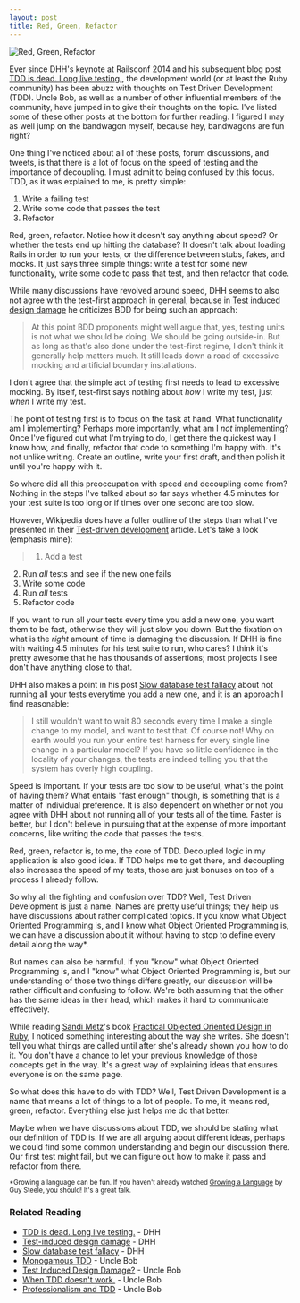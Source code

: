 ```yaml
---
layout: post
title: Red, Green, Refactor
---
```


![Red, Green, Refactor](/images/posts/red-green-refactor.png)

Ever since DHH's keynote at Railsconf 2014 and his subsequent blog post [TDD is dead. Long live testing.](http://david.heinemeierhansson.com/2014/tdd-is-dead-long-live-testing.html), the development world (or at least the Ruby community) has been abuzz with thoughts on Test Driven Development (TDD). Uncle Bob, as well as a number of other influential members of the community, have jumped in to give their thoughts on the topic. I've listed some of these other posts at the bottom for further reading. I figured I may as well jump on the bandwagon myself, because hey, bandwagons are fun right?

One thing I've noticed about all of these posts, forum discussions, and tweets, is that there is a lot of focus on the speed of testing and the importance of decoupling. I must admit to being confused by this focus. TDD, as it was explained to me, is pretty simple:

1. <span>Write a failing test</span>
2. <span>Write some code that passes the test</span>
3. <span>Refactor</span>

Red, green, refactor. Notice how it doesn't say anything about speed? Or whether the tests end up hitting the database? It doesn't talk about loading Rails in order to run your tests, or the difference between stubs, fakes, and mocks. It just says three simple things: write a test for some new functionality, write some code to pass that test, and then refactor that code.

While many discussions have revolved around speed, DHH seems to also not agree with the test-first approach in general, because in [Test induced design damage](http://david.heinemeierhansson.com/2014/test-induced-design-damage.html) he criticizes BDD for being such an approach:

> At this point BDD proponents might well argue that, yes, testing units is not what we should be doing. We should be going outside-in. But as long as that's also done under the test-first regime, I don't think it generally help matters much. It still leads down a road of excessive mocking and artificial boundary installations.

I don't agree that the simple act of testing first needs to lead to excessive mocking. By itself, test-first says nothing about *how* I write my test, just *when* I write my test.

The point of testing first is to focus on the task at hand. What functionality am I implementing? Perhaps more importantly, what am I *not* implementing? Once I've figured out what I'm trying to do, I get there the quickest way I know how, and finally, refactor that code to something I'm happy with. It's not unlike writing. Create an outline, write your first draft, and then polish it until you're happy with it.

So where did all this preoccupation with speed and decoupling come from? Nothing in the steps I've talked about so far says whether 4.5 minutes for your test suite is too long or if times over one second are too slow.

However, Wikipedia does have a fuller outline of the steps than what I've presented in their [Test-driven development](http://en.wikipedia.org/wiki/Test-driven_development) article. Let's take a look (emphasis mine):

> 1. <span>Add a test</span>
2. <span>Run *all* tests and see if the new one fails</span>
3. <span>Write some code</span>
4. <span>Run *all* tests</span>
5. <span>Refactor code</span>

If you want to run all your tests every time you add a new one, you want them to be fast, otherwise they will just slow you down. But the fixation on what is the *right* amount of time is damaging the discussion. If DHH is fine with waiting 4.5 minutes for his test suite to run, who cares? I think it's pretty awesome that he has thousands of assertions; most projects I see don't have anything close to that.

DHH also makes a point in his post [Slow database test fallacy](http://david.heinemeierhansson.com/2014/slow-database-test-fallacy.html) about not running all your tests everytime you add a new one, and it is an approach I find reasonable:

> I still wouldn't want to wait 80 seconds every time I make a single change to my model, and want to test that. Of course not! Why on earth would you run your entire test harness for every single line change in a particular model? If you have so little confidence in the locality of your changes, the tests are indeed telling you that the system has overly high coupling.

Speed is important. If your tests are too slow to be useful, what's the point of having them? What entails "fast enough" though, is something that is a matter of individual preference. It is also dependent on whether or not you agree with DHH about not running all of your tests all of the time. Faster is better, but I don't believe in pursuing that at the expense of more important concerns, like writing the code that passes the tests.

Red, green, refactor is, to me, the core of TDD. Decoupled logic in my application is also good idea. If TDD helps me to get there, and decoupling also increases the speed of my tests, those are just bonuses on top of a process I already follow.

So why all the fighting and confusion over TDD? Well, Test Driven Development is just a name. Names are pretty useful things; they help us have discussions about rather complicated topics. If you know what Object Oriented Programming is, and I know what Object Oriented Programming is, we can have a discussion about it without having to stop to define every detail along the way*.

But names can also be harmful. If you "know" what Object Oriented Programming is, and I "know" what Object Oriented Programming is, but our understanding of those two things differs greatly, our discussion will be rather difficult and confusing to follow. We're both assuming that the other has the same ideas in their head, which makes it hard to communicate effectively.

While reading [Sandi Metz](http://www.sandimetz.com/)'s book [Practical Objected Oriented Design in Ruby](http://www.sandimetz.com/poodr/), I noticed something interesting about the way she writes. She doesn't tell you what things are called until after she's already shown you how to do it. You don't have a chance to let your previous knowledge of those concepts get in the way. It's a great way of explaining ideas that ensures everyone is on the same page.

So what does this have to do with TDD? Well, Test Driven Development is a name that means a lot of things to a lot of people. To me, it means red, green, refactor. Everything else just helps me do that better.

Maybe when we have discussions about TDD, we should be stating what our definition of TDD is. If we are all arguing about different ideas, perhaps we could find some common understanding and begin our discussion there. Our first test might fail, but we can figure out how to make it pass and refactor from there.

<small>*Growing a language can be fun. If you haven't already watched [Growing a Language](https://www.youtube.com/watch?v=_ahvzDzKdB0) by Guy Steele, you should! It's a great talk.</small>

### Related Reading
- [TDD is dead. Long live testing.](http://david.heinemeierhansson.com/2014/tdd-is-dead-long-live-testing.html) - DHH
- [Test-induced design damage](http://david.heinemeierhansson.com/2014/test-induced-design-damage.html) - DHH
- [Slow database test fallacy](http://david.heinemeierhansson.com/2014/slow-database-test-fallacy.html) - DHH
- [Monogamous TDD](http://blog.8thlight.com/uncle-bob/2014/04/25/MonogamousTDD.html) - Uncle Bob
- [Test Induced Design Damage?](http://blog.8thlight.com/uncle-bob/2014/05/01/Design-Damage.html) - Uncle Bob
- [When TDD doesn't work.](http://blog.8thlight.com/uncle-bob/2014/04/30/When-tdd-does-not-work.html) - Uncle Bob
- [Professionalism and TDD](http://blog.8thlight.com/uncle-bob/2014/05/02/ProfessionalismAndTDD.html) - Uncle Bob
